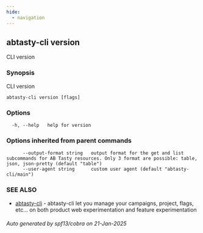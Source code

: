 ```yaml
---
hide:
  - navigation
---
```

## abtasty-cli version

CLI version

### Synopsis

CLI version

```
abtasty-cli version [flags]
```

### Options

```
  -h, --help   help for version
```

### Options inherited from parent commands

```
      --output-format string   output format for the get and list subcommands for AB Tasty resources. Only 3 format are possible: table, json, json-pretty (default "table")
      --user-agent string      custom user agent (default "abtasty-cli/main")
```

### SEE ALSO

* [abtasty-cli](abtasty-cli.md)	 - abtasty-cli let you manage your campaigns, project, flags, etc... on both product web experimentation and feature experimentation

###### Auto generated by spf13/cobra on 21-Jan-2025

